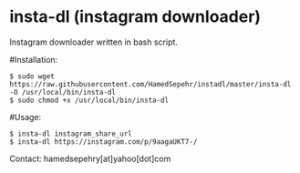 # insta-dl (instagram downloader)
Instagram downloader written in bash script.


#Installation:
```
$ sudo wget https://raw.githubusercontent.com/HamedSepehr/instadl/master/insta-dl -O /usr/local/bin/insta-dl
$ sudo chmod +x /usr/local/bin/insta-dl
```


#Usage:
```
$ insta-dl instagram_share_url
$ insta-dl https://instagram.com/p/9aagaUKT7-/
```

Contact: hamedsepehry[at]yahoo[dot]com
